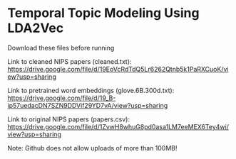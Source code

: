 # Temporal Topic Modeling Using LDA2Vec

Download these files before running

Link to cleaned NIPS papers (cleaned.txt): https://drive.google.com/file/d/19EoVcRdTdQ5Lr6262Qtnb5k1PaRXCuoK/view?usp=sharing

Link to pretrained word embeddings (glove.6B.300d.txt): https://drive.google.com/file/d/19_B-ip57uedacDN7SZN9DDVif29YD7vA/view?usp=sharing

Link to original NIPS papers (papers.csv): https://drive.google.com/file/d/1ZvwH8whuG8pd0asa1LM7eeMEX6Tey4wi/view?usp=sharing


Note: Github does not allow uploads of more than 100MB!
